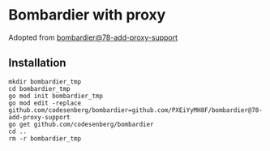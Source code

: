 # Bombardier with proxy
Adopted from [bombardier@78-add-proxy-support](https://github.com/mariotrucco/bombardier@78-add-proxy-support)

## Installation
```shell script
mkdir bombardier_tmp
cd bombardier_tmp
go mod init bombardier_tmp
go mod edit -replace github.com/codesenberg/bombardier=github.com/PXEiYyMH8F/bombardier@78-add-proxy-support
go get github.com/codesenberg/bombardier
cd ..
rm -r bombardier_tmp
```
